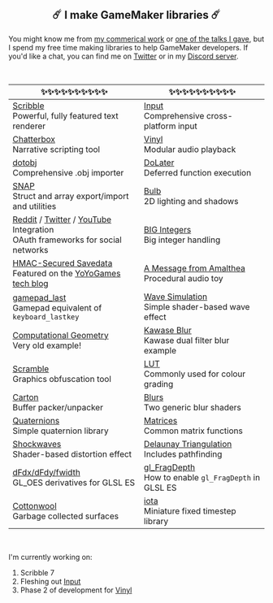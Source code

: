 <h2 align="center">☄️️ I make GameMaker libraries ☄️️</h2>

You might know me from [my commerical work](http://www.jujuadams.com/) or [one of the talks I gave](https://www.youtube.com/watch?v=Uj7nr6vSRvs), but I spend my free time making libraries to help GameMaker developers. If you'd like a chat, you can find me on [Twitter](https://twitter.com/jujuadams) or in my [Discord server](https://discord.gg/8krYCqr).

&nbsp;

|✨✨✨✨✨✨✨✨✨✨|✨✨✨✨✨✨✨✨✨✨|
|-----------------------------------------------------------------------------------------------------------------------------------------------------------------------------------------------------------------------------|-------------------------------------------------------------------------------------------------------|
|[Scribble](https://github.com/JujuAdams/scribble)<br>Powerful, fully featured text renderer                                                                                                                                  |[Input](https://github.com/JujuAdams/input)<br>Comprehensive cross-platform input                      |
|[Chatterbox](https://github.com/JujuAdams/chatterbox)<br>Narrative scripting tool                                                                                                                                            |[Vinyl](https://github.com/JujuAdams/vinyl)<br>Modular audio playback                                  |
|[dotobj](https://github.com/JujuAdams/dotobj)<br>Comprehensive .obj importer                                                                                                                                                 |[DoLater](https://github.com/JujuAdams/DoLater)<br>Deferred function execution                         |
|[SNAP](https://github.com/JujuAdams/SNAP)<br>Struct and array export/import and utilities                                                                                                                                    |[Bulb](https://github.com/JujuAdams/Bulb)<br>2D lighting and shadows                                   |
|[Reddit](https://github.com/JujuAdams/reddit-OAuth2) / [Twitter](https://github.com/JujuAdams/Twitter-OAuth1.0a) / [YouTube](https://github.com/JujuAdams/YouTube-OAuth2) Integration<br>OAuth frameworks for social networks|[BIG Integers](https://github.com/JujuAdams/BIG)<br>Big integer handling                               |
|[HMAC-Secured Savedata](https://github.com/JujuAdams/protect-your-savefiles)<br>Featured on the [YoYoGames tech blog](https://www.yoyogames.com/blog/537/protect-your-savefiles)                                             |[A Message from Amalthea](https://github.com/JujuAdams/meditations)<br>Procedural audio toy            |
|[gamepad_last](https://github.com/JujuAdams/gamepad_last)<br>Gamepad equivalent of `keyboard_lastkey`                                                                                                                        |[Wave Simulation](https://github.com/JujuAdams/Wave-Simulation)<br>Simple shader-based wave effect     |
|[Computational Geometry](https://github.com/JujuAdams/computational-geometry)<br>Very old example!                                                                                                                           |[Kawase Blur](https://github.com/JujuAdams/Kawase)<br>Kawase dual filter blur example                  |
|[Scramble](https://github.com/JujuAdams/Scramble)<br>Graphics obfuscation tool                                                                                                                                               |[LUT](https://github.com/JujuAdams/LUT)<br>Commonly used for colour grading                            |
|[Carton](https://github.com/JujuAdams/Carton)<br>Buffer packer/unpacker                                                                                                                                                      |[Blurs](https://github.com/JujuAdams/blurs)<br>Two generic blur shaders                                |
|[Quaternions](https://github.com/JujuAdams/basic-quaternions)<br>Simple quaternion library                                                                                                                                   |[Matrices](https://github.com/JujuAdams/matrices)<br>Common matrix functions                           |
|[Shockwaves](https://github.com/JujuAdams/Shockwave)<br>Shader-based distortion effect                                                                                                                                       |[Delaunay Triangulation](https://github.com/JujuAdams/delaunay)<br>Includes pathfinding                |
|[dFdx/dFdy/fwidth](https://github.com/JujuAdams/GL_OES_standard_derivatives)<br>GL_OES derivatives for GLSL ES                                                                                                               |[gl_FragDepth](https://github.com/JujuAdams/gl_FragDepthEXT)<br>How to enable `gl_FragDepth` in GLSL ES|
|[Cottonwool](https://github.com/JujuAdams/Cottonwool)<br>Garbage collected surfaces                                                                                                                                          |[iota](https://github.com/JujuAdams/iota)<br>Miniature fixed timestep library                          |

&nbsp;

I'm currently working on:

1. Scribble 7
2. Fleshing out [Input](https://github.com/JujuAdams/input/)
3. Phase 2 of development for [Vinyl](https://github.com/JujuAdams/vinyl/)
